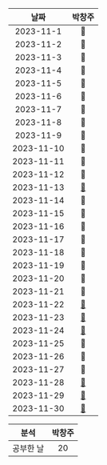 |    날짜     | 박창주 |
|:---------:|:---:|
| 2023-11-1  |🔵|
| 2023-11-2  |🔵|
| 2023-11-3  |🔴|
| 2023-11-4  |🔴|
| 2023-11-5  |🔵|
| 2023-11-6  |🔵|
| 2023-11-7  |🔴|
| 2023-11-8  |🔵|
| 2023-11-9  |🔵|
| 2023-11-10 |🔴|
| 2023-11-11 |🔵|
| 2023-11-12 |🔴|
| 2023-11-13 |[🔵](https://github.com/ds4pae/PETHfinder)|
| 2023-11-14 |🔴|
| 2023-11-15 |🔴|
| 2023-11-16 |🔴|
| 2023-11-17 |🔴|
| 2023-11-18 |🔵|
| 2023-11-19 |🔵|
| 2023-11-20 |🔵|
| 2023-11-21 |🔴|
| 2023-11-22 |[🔵](https://github.com/ds4pae/PETHfinder)|
| 2023-11-23 |[🔵](https://github.com/ds4pae/PETHfinder)|
| 2023-11-24 |[🔵](https://github.com/ds4pae/PETHfinder)|
| 2023-11-25 |🔵|
| 2023-11-26 |🔵|
| 2023-11-27 |🔵|
| 2023-11-28 |[🔵](https://github.com/ds4pae/PETHfinder)|
| 2023-11-29 |[🔵](https://github.com/ds4pae/PETHfinder)|
| 2023-11-30 |[🔵](https://github.com/ds4pae/PETHfinder)|


|분석 |박창주 |
|:---:|:---:|
|공부한 날|20|

